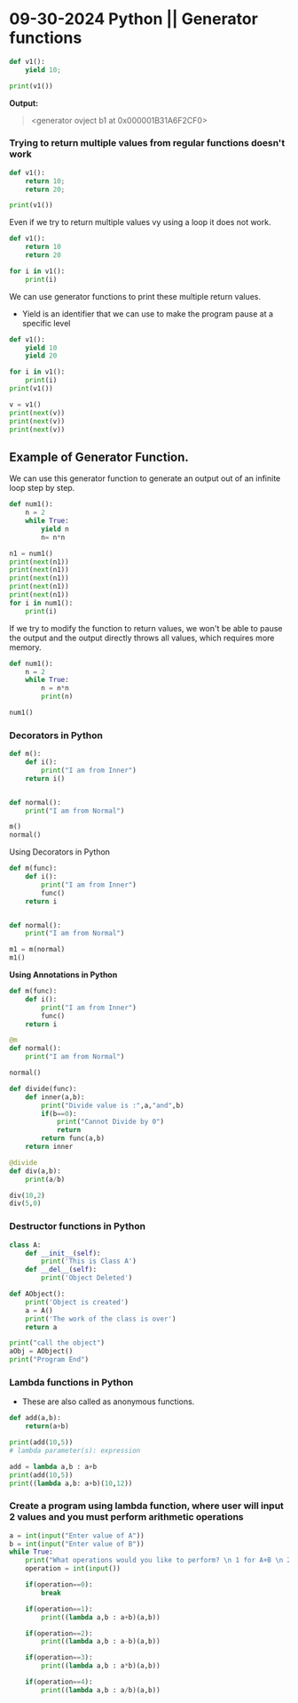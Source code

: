 # 09-30-2024 Python || Generator functions

```python
def v1():
    yield 10;

print(v1())

```
**Output:**
> <generator ovject b1 at 0x000001B31A6F2CF0>

### Trying to return multiple values from regular functions doesn't work
```python
def v1():
    return 10;
    return 20;

print(v1())
```
Even if we try to return multiple values vy using a loop it does not work.
```python
def v1():
    return 10
    return 20

for i in v1():
    print(i)
```

We can use generator functions to print these multiple return values.

- Yield is an identifier that we can use to make the program pause at a specific level
```python
def v1():
    yield 10
    yield 20

for i in v1():
    print(i)
print(v1())

v = v1()
print(next(v))
print(next(v))
print(next(v))
```

## Example of Generator Function.

We can use this generator function to generate an output out of an infinite loop step by step.
```python 
def num1():
    n = 2 
    while True:
        yield n
        n= n*n

n1 = num1()
print(next(n1))
print(next(n1))
print(next(n1))
print(next(n1))
print(next(n1))
for i in num1():
    print(i)
```

If we try to modify the function to return values, we won't be able to pause the output and the output directly throws all values, which requires more memory.
```python 
def num1():
    n = 2 
    while True:
        n = n*n
        print(n)

num1()
```

### Decorators in Python

```python 
def m():
    def i():
        print("I am from Inner")
    return i()


def normal():
    print("I am from Normal")

m()
normal()
```
Using Decorators in Python

```python 
def m(func):
    def i():
        print("I am from Inner")
        func()
    return i


def normal():
    print("I am from Normal")

m1 = m(normal)
m1()
```
**Using Annotations in Python**
```python 
def m(func):
    def i():
        print("I am from Inner")
        func()
    return i

@m
def normal():
    print("I am from Normal")

normal()
```

```python 
def divide(func):
    def inner(a,b):
        print("Divide value is :",a,"and",b)
        if(b==0):
            print("Cannot Divide by 0")
            return
        return func(a,b)
    return inner

@divide
def div(a,b):
    print(a/b)

div(10,2)
div(5,0)

```

### Destructor functions in Python
```python 
class A:
    def __init__(self):
        print('This is Class A')
    def __del__(self):
        print('Object Deleted')

def AObject():
    print('Object is created')
    a = A()
    print('The work of the class is over')
    return a

print("call the object")
aObj = AObject()
print("Program End")

```

### Lambda functions in Python

- These are also called as anonymous functions.
```python 
def add(a,b):
    return(a+b)

print(add(10,5))
# lambda parameter(s): expression

add = lambda a,b : a+b
print(add(10,5))
print((lambda a,b: a+b)(10,12))
```

### Create a program using lambda function, where user will input 2 values and you must perform arithmetic operations

```python
a = int(input("Enter value of A"))
b = int(input("Enter value of B"))
while True:
    print("What operations would you like to perform? \n 1 for A+B \n 2 for A-B \n 3 for A*B \n 4 for A/B\n 0 to Exit \n")
    operation = int(input())

    if(operation==0):
        break

    if(operation==1):
        print((lambda a,b : a+b)(a,b))

    if(operation==2):
        print((lambda a,b : a-b)(a,b))

    if(operation==3):
        print((lambda a,b : a*b)(a,b))

    if(operation==4):
        print((lambda a,b : a/b)(a,b))


```
